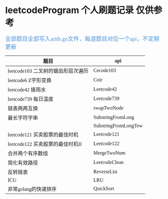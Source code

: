 # leetcodeProgram 个人刷题记录 仅供参考
<font size=4 color="#4e94da" face="宋体">全部题目全部写入arith.go文件，每道题目对应一个api，不定期更新

|  题目   | api  |
|  ----  | ----  |
| leetcode103  二叉树的锯齿形层次遍历  | Cecode103 |
| leetcode6 Z字形变换  | Coir |
| leetcode42 接雨水  | Leetcode42 |
| leetcode739 每日温度  | Leetcode739 |
|链表两两互换|swapTwoNode|
|最长字符字串|SubstringFromLong|
| |SubstringFromLongTew|
| leetcode121 买卖股票的最佳时机  | Leetcode121 |
| leetcode122 买卖股票的最佳时机II  | Leetcode122 |
| 合并两个有序数组 | MergeTwoNum |
|简化有效路径|LeetcodeClean|
|反转链表|ReverseList|
|ICU|LRU|
|非常golang的快速排序|QuickSort|